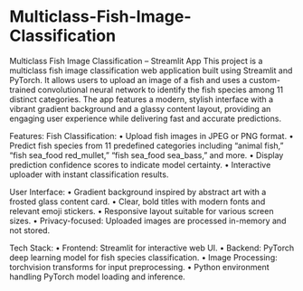 # Multiclass-Fish-Image-Classification  

Multiclass Fish Image Classification – Streamlit App
This project is a multiclass fish image classification web application built using Streamlit and PyTorch. It allows users to upload an image of a fish and uses a custom-trained convolutional neural network to identify the fish species among 11 distinct categories. The app features a modern, stylish interface with a vibrant gradient background and a glassy content layout, providing an engaging user experience while delivering fast and accurate predictions.

Features:
Fish Classification:
	•	Upload fish images in JPEG or PNG format.
	•	Predict fish species from 11 predefined categories including “animal fish,” “fish sea_food red_mullet,” “fish sea_food sea_bass,” and more.
	•	Display prediction confidence scores to indicate model certainty.
	•	Interactive uploader with instant classification results.

User Interface:
	•	Gradient background inspired by abstract art with a frosted glass content card.
	•	Clear, bold titles with modern fonts and relevant emoji stickers.
	•	Responsive layout suitable for various screen sizes.
	•	Privacy-focused: Uploaded images are processed in-memory and not stored.

Tech Stack:
	•	Frontend: Streamlit for interactive web UI.
	•	Backend: PyTorch deep learning model for fish species classification.
	•	Image Processing: torchvision transforms for input preprocessing.
	•	Python environment handling PyTorch model loading and inference.
